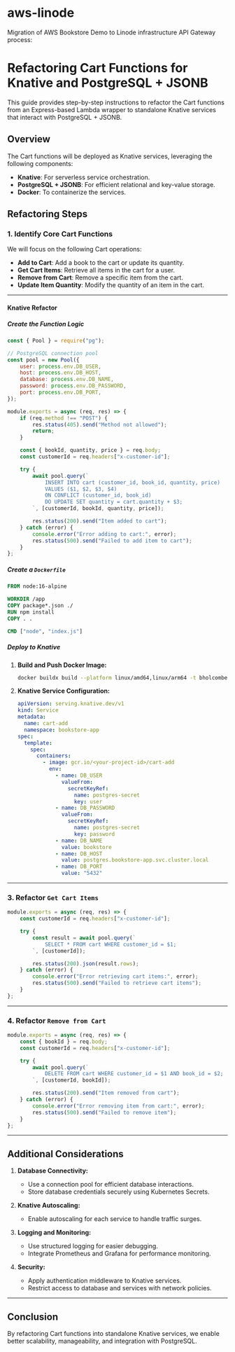 # aws-linode
Migration of AWS Bookstore Demo to Linode infrastructure
API Gateway process:

# Refactoring Cart Functions for Knative and PostgreSQL + JSONB

This guide provides step-by-step instructions to refactor the Cart functions from an Express-based Lambda wrapper to standalone Knative services that interact with PostgreSQL + JSONB.

## Overview
The Cart functions will be deployed as Knative services, leveraging the following components:
- **Knative**: For serverless service orchestration.
- **PostgreSQL + JSONB**: For efficient relational and key-value storage.
- **Docker**: To containerize the services.

## Refactoring Steps

### 1. Identify Core Cart Functions
We will focus on the following Cart operations:
- **Add to Cart**: Add a book to the cart or update its quantity.
- **Get Cart Items**: Retrieve all items in the cart for a user.
- **Remove from Cart**: Remove a specific item from the cart.
- **Update Item Quantity**: Modify the quantity of an item in the cart.

---

#### **Knative Refactor**
##### Create the Function Logic
```javascript
const { Pool } = require("pg");

// PostgreSQL connection pool
const pool = new Pool({
    user: process.env.DB_USER,
    host: process.env.DB_HOST,
    database: process.env.DB_NAME,
    password: process.env.DB_PASSWORD,
    port: process.env.DB_PORT,
});

module.exports = async (req, res) => {
    if (req.method !== "POST") {
        res.status(405).send("Method not allowed");
        return;
    }

    const { bookId, quantity, price } = req.body;
    const customerId = req.headers["x-customer-id"];

    try {
        await pool.query(`
            INSERT INTO cart (customer_id, book_id, quantity, price)
            VALUES ($1, $2, $3, $4)
            ON CONFLICT (customer_id, book_id)
            DO UPDATE SET quantity = cart.quantity + $3;
        `, [customerId, bookId, quantity, price]);

        res.status(200).send("Item added to cart");
    } catch (error) {
        console.error("Error adding to cart:", error);
        res.status(500).send("Failed to add item to cart");
    }
};
```

##### Create a `Dockerfile`
```dockerfile
FROM node:16-alpine

WORKDIR /app
COPY package*.json ./
RUN npm install
COPY . .

CMD ["node", "index.js"]
```

##### Deploy to Knative
1. **Build and Push Docker Image:**
   ```bash
   docker buildx build --platform linux/amd64,linux/arm64 -t bholcombe/bookstore-api:latest --push .
   ```

2. **Knative Service Configuration:**
   ```yaml
   apiVersion: serving.knative.dev/v1
   kind: Service
   metadata:
     name: cart-add
     namespace: bookstore-app
   spec:
     template:
       spec:
         containers:
           - image: gcr.io/<your-project-id>/cart-add
             env:
               - name: DB_USER
                 valueFrom:
                   secretKeyRef:
                     name: postgres-secret
                     key: user
               - name: DB_PASSWORD
                 valueFrom:
                   secretKeyRef:
                     name: postgres-secret
                     key: password
               - name: DB_NAME
                 value: bookstore
               - name: DB_HOST
                 value: postgres.bookstore-app.svc.cluster.local
               - name: DB_PORT
                 value: "5432"
   ```

---

### 3. Refactor `Get Cart Items`
```javascript
module.exports = async (req, res) => {
    const customerId = req.headers["x-customer-id"];

    try {
        const result = await pool.query(`
            SELECT * FROM cart WHERE customer_id = $1;
        `, [customerId]);

        res.status(200).json(result.rows);
    } catch (error) {
        console.error("Error retrieving cart items:", error);
        res.status(500).send("Failed to retrieve cart items");
    }
};
```

---

### 4. Refactor `Remove from Cart`
```javascript
module.exports = async (req, res) => {
    const { bookId } = req.body;
    const customerId = req.headers["x-customer-id"];

    try {
        await pool.query(`
            DELETE FROM cart WHERE customer_id = $1 AND book_id = $2;
        `, [customerId, bookId]);

        res.status(200).send("Item removed from cart");
    } catch (error) {
        console.error("Error removing item from cart:", error);
        res.status(500).send("Failed to remove item");
    }
};
```

---

## Additional Considerations
1. **Database Connectivity:**
   - Use a connection pool for efficient database interactions.
   - Store database credentials securely using Kubernetes Secrets.

2. **Knative Autoscaling:**
   - Enable autoscaling for each service to handle traffic surges.

3. **Logging and Monitoring:**
   - Use structured logging for easier debugging.
   - Integrate Prometheus and Grafana for performance monitoring.

4. **Security:**
   - Apply authentication middleware to Knative services.
   - Restrict access to database and services with network policies.

---

## Conclusion
By refactoring Cart functions into standalone Knative services, we enable better scalability, manageability, and integration with PostgreSQL. 

